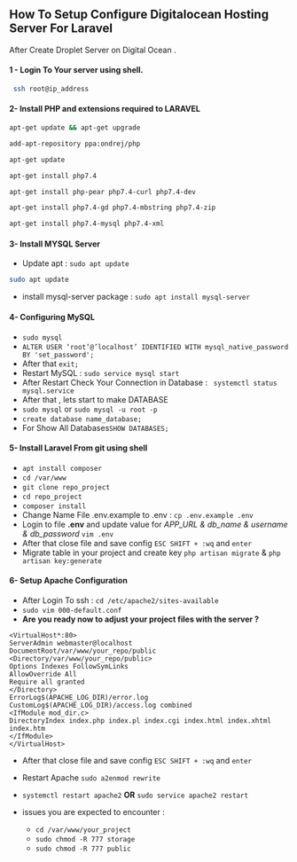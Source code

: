 
## How To Setup Configure **Digitalocean** Hosting Server For **Laravel** 
After Create Droplet Server on Digital Ocean . 
#### 1 - Login To Your server using shell. 

```bash
 ssh root@ip_address
```

#### 2- Install PHP and extensions required to LARAVEL 
```bash
apt-get update && apt-get upgrade
```
```bash
add-apt-repository ppa:ondrej/php
```
```bash
apt-get update
```
```bash
apt-get install php7.4 
```
```bash
apt-get install php-pear php7.4-curl php7.4-dev
```
```bash
apt-get install php7.4-gd php7.4-mbstring php7.4-zip
```
```bash
apt-get install php7.4-mysql php7.4-xml
```

#### 3- Install MYSQL Server 
- Update apt : `sudo apt update` 
```bash
sudo apt update
```
- install mysql-server package : `sudo apt install mysql-server`

#### 4- Configuring MySQL 
- `sudo mysql `
- `ALTER USER ‘root’@’localhost’ IDENTIFIED WITH mysql_native_password BY 'set_password'; `
- After that `exit;`
- Restart MySQL : `sudo service mysql start`
- After Restart Check Your Connection in Database : ` systemctl status mysql.service`
- After that , lets start to make DATABASE
- `sudo mysql` or  `sudo mysql -u root -p `
- `create database name_database;`
- For Show All Databases`SHOW DATABASES;`

#### 5- Install Laravel From git using shell 
- `apt install composer`
- `cd /var/www`
- `git clone repo_project`
- `cd repo_project`
- `composer install`
- Change Name File .env.example to .env : `cp .env.example .env`
- Login to file **.env** and update value for *APP_URL & db_name & username & db_password* `vim .env `
- After that close file and save config `ESC SHIFT + :wq` and `enter`
- Migrate table in your project and create key  `php artisan migrate` & `php artisan key:generate`

#### 6- Setup Apache Configuration
- After Login To ssh : `cd /etc/apache2/sites-available`
- `sudo vim 000-default.conf`
- **Are you ready now to adjust your project files with the server ?**

```` console
<VirtualHost*:80>
ServerAdmin webmaster@localhost
DocumentRoot/var/www/your_repo/public
<Directory/var/www/your_repo/public>
Options Indexes FollowSymLinks
AllowOverride All
Require all granted
</Directory>
ErrorLog$(APACHE_LOG_DIR)/error.log
CustomLog$(APACHE_LOG_DIR)/access.log combined
<IfModule mod_dir.c>
DirectoryIndex index.php index.pl index.cgi index.html index.xhtml index.htm
</IfModule>
</VirtualHost>

````
- After that close file and save config `ESC SHIFT + :wq` and `enter`
- Restart Apache `sudo a2enmod rewrite`
- `systemctl restart apache2` **OR** `sudo service apache2 restart`
- issues you are expected to encounter : 

  - `cd /var/www/your_project`
  - `sudo chmod -R 777 storage`
  - `sudo chmod -R 777 public` 
